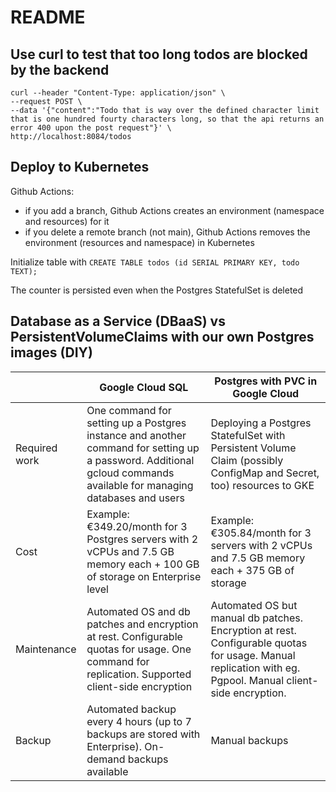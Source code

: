 # README

## Use curl to test that too long todos are blocked by the backend

```
curl --header "Content-Type: application/json" \
--request POST \
--data '{"content":"Todo that is way over the defined character limit that is one hundred fourty characters long, so that the api returns an error 400 upon the post request"}' \
http://localhost:8084/todos
```

## Deploy to Kubernetes

Github Actions:
- if you add a branch, Github Actions creates an environment (namespace and resources) for it
- if you delete a remote branch (not main), Github Actions removes the environment (resources and namespace) in Kubernetes

Initialize table with `CREATE TABLE todos (id SERIAL PRIMARY KEY, todo TEXT);`

The counter is persisted even when the Postgres StatefulSet is deleted

## Database as a Service (DBaaS) vs PersistentVolumeClaims with our own Postgres images (DIY)

|               | Google Cloud SQL                                                                                                                                                    | Postgres with PVC in Google Cloud                                                                                                                         |
|---------------|---------------------------------------------------------------------------------------------------------------------------------------------------------------------|-----------------------------------------------------------------------------------------------------------------------------------------------------------|
| Required work | One command for setting up a Postgres instance and another command for setting up a password. Additional gcloud commands available for managing databases and users | Deploying a Postgres StatefulSet with Persistent Volume Claim (possibly ConfigMap and Secret, too) resources to GKE                                       |
| Cost          | Example: €349.20/month for 3 Postgres servers with 2 vCPUs and 7.5 GB memory each + 100 GB of storage on Enterprise level                                           | Example: €305.84/month for 3 servers with 2 vCPUs and 7.5 GB memory each + 375 GB of storage                                                              |
| Maintenance   | Automated OS and db patches and encryption at rest. Configurable quotas for usage. One command for replication. Supported client-side encryption                    | Automated OS but manual db patches. Encryption at rest. Configurable quotas for usage. Manual replication with eg. Pgpool. Manual client-side encryption. |
| Backup        | Automated backup every 4 hours (up to 7 backups are stored with Enterprise). On-demand backups available                                                            | Manual backups                                                                                                                                            |


